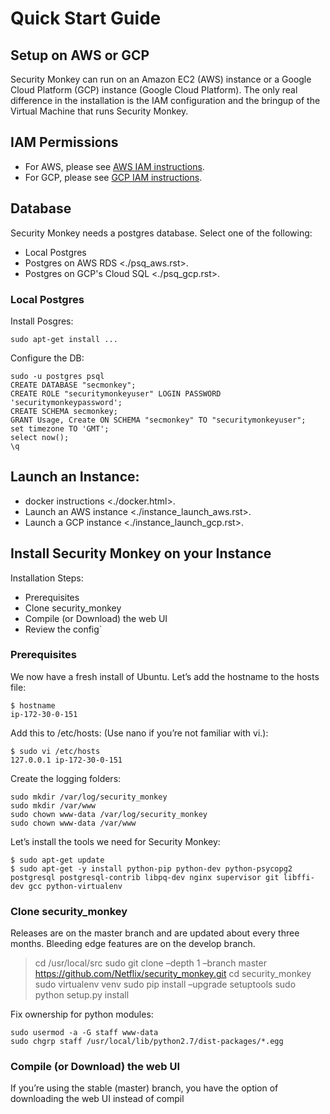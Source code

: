 Quick Start Guide
=================

Setup on AWS or GCP
-------------------

Security Monkey can run on an Amazon EC2 (AWS) instance or a Google Cloud Platform (GCP) instance (Google Cloud Platform). The only real difference in the installation is the IAM configuration and the bringup of the Virtual Machine that runs Security Monkey.

IAM Permissions
---------------

-   For AWS, please see [AWS IAM instructions].
-   For GCP, please see [GCP IAM instructions].

Database
--------

Security Monkey needs a postgres database. Select one of the following:

-   Local Postgres
-   Postgres on AWS RDS &lt;./psq\_aws.rst&gt;.
-   Postgres on GCP's Cloud SQL &lt;./psq\_gcp.rst&gt;.

### Local Postgres

Install Posgres:

    sudo apt-get install ...

Configure the DB:

    sudo -u postgres psql
    CREATE DATABASE "secmonkey";
    CREATE ROLE "securitymonkeyuser" LOGIN PASSWORD 'securitymonkeypassword';
    CREATE SCHEMA secmonkey;
    GRANT Usage, Create ON SCHEMA "secmonkey" TO "securitymonkeyuser";
    set timezone TO 'GMT';
    select now();
    \q

Launch an Instance:
-------------------

-   docker instructions &lt;./docker.html&gt;.
-   Launch an AWS instance &lt;./instance\_launch\_aws.rst&gt;.
-   Launch a GCP instance &lt;./instance\_launch\_gcp.rst&gt;.

Install Security Monkey on your Instance
----------------------------------------

Installation Steps:

-   Prerequisites
-   Clone security\_monkey
-   Compile (or Download) the web UI
-   Review the config\`

### Prerequisites

We now have a fresh install of Ubuntu. Let’s add the hostname to the hosts file:

    $ hostname
    ip-172-30-0-151

Add this to /etc/hosts: (Use nano if you’re not familiar with vi.):

    $ sudo vi /etc/hosts
    127.0.0.1 ip-172-30-0-151

Create the logging folders:

    sudo mkdir /var/log/security_monkey
    sudo mkdir /var/www
    sudo chown www-data /var/log/security_monkey
    sudo chown www-data /var/www

Let’s install the tools we need for Security Monkey:

    $ sudo apt-get update
    $ sudo apt-get -y install python-pip python-dev python-psycopg2 postgresql postgresql-contrib libpq-dev nginx supervisor git libffi-dev gcc python-virtualenv

### Clone security\_monkey

Releases are on the master branch and are updated about every three months. Bleeding edge features are on the develop branch.

> cd /usr/local/src sudo git clone –depth 1 –branch master <https://github.com/Netflix/security_monkey.git> cd security\_monkey sudo virtualenv venv sudo pip install –upgrade setuptools sudo python setup.py install

Fix ownership for python modules:

    sudo usermod -a -G staff www-data
    sudo chgrp staff /usr/local/lib/python2.7/dist-packages/*.egg

### Compile (or Download) the web UI

If you’re using the stable (master) branch, you have the option of downloading the web UI instead of compil

  [GCP IAM instructions]: iam_gcp.md
  [AWS IAM instructions]: iam_aws.md